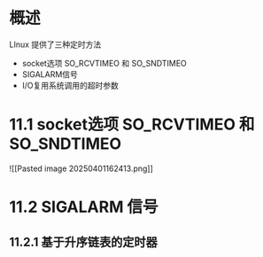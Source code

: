 # 概述

LInux 提供了三种定时方法

- socket选项 SO_RCVTIMEO 和 SO_SNDTIMEO
- SIGALARM信号
- I/O复用系统调用的超时参数

# 11.1 socket选项 SO_RCVTIMEO 和 SO_SNDTIMEO

![[Pasted image 20250401162413.png]]

# 11.2 SIGALARM 信号

## 11.2.1 基于升序链表的定时器

